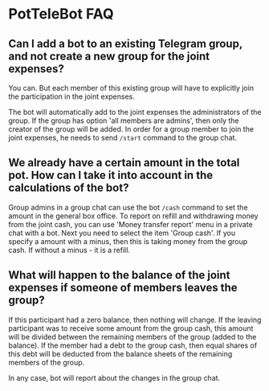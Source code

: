 # PotTeleBot FAQ

## Can I add a bot to an existing Telegram group, and not create a new group for the joint expenses?

You can. But each member of this existing group will have to explicitly join the participation in the joint expenses.

The bot will automatically add to the joint expenses the administrators of the group. If the group has option 'all members are admins', then only the creator of the group will be added. In order for a group member to join the joint expenses, he needs to send `/start` command to the group chat.

## We already have a certain amount in the total pot. How can I take it into account in the calculations of the bot?

Group admins in a group chat can use the bot `/cash` command to set the amount in the general box office. To report on refill and withdrawing money from the joint cash, you can use 'Money transfer report' menu in a private chat with a bot. Next you need to select the item 'Group cash'. If you specify a amount with a minus, then this is taking money from the group cash. If without a minus - it is a refill.

## What will happen to the balance of the joint expenses if someone of members leaves the group?

If this participant had a zero balance, then nothing will change. If the leaving participant was to receive some amount from the group cash, this amount will be divided between the remaining members of the group (added to the balance). If the member had a debt to the group cash, then equal shares of this debt will be deducted from the balance sheets of the remaining members of the group.

In any case, bot will report about the changes in the group chat.
